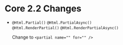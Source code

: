
# Core 2.2 Changes

* ```@Html.Partial()```
  ```@Html.PartialAsync()```  
  ```@Html.RenderPartial()``` 
  ```@Html.RenderPartialAsync()```  
  
     Change to   ```<partial name="" for="" />```
